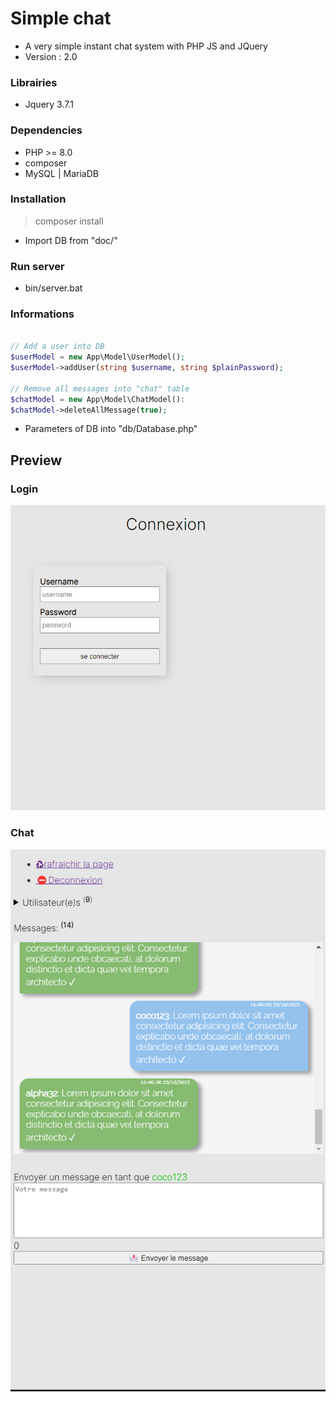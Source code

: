 # Simple chat
- A very simple instant chat system with PHP JS and JQuery
- Version : 2.0

### Librairies
- Jquery 3.7.1

### Dependencies
- PHP >= 8.0
- composer
- MySQL | MariaDB

### Installation
> composer install
- Import DB from "doc/"

### Run server
- bin/server.bat

### Informations
```php

// Add a user into DB
$userModel = new App\Model\UserModel();
$userModel->addUser(string $username, string $plainPassword); 

// Remove all messages into "chat" table
$chatModel = new App\Model\ChatModel():
$chatModel->deleteAllMessage(true);

```
- Parameters of DB into "db/Database.php"


## Preview

### Login
![Search](doc/screen/login.png)

### Chat
![Search](doc/screen/chat.png)

